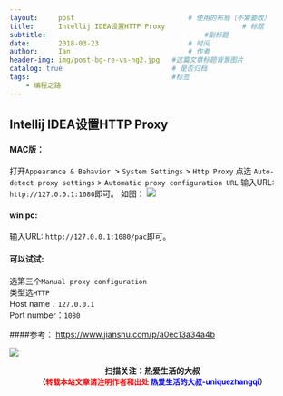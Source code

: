 ```yaml
---
layout:     post             				# 使用的布局（不需要改）
title:      Intellij IDEA设置HTTP Proxy          			# 标题 
subtitle:    					  				#副标题
date:       2018-03-23  					# 时间
author:     Ian                  			# 作者
header-img: img/post-bg-re-vs-ng2.jpg	#这篇文章标题背景图片
catalog: true                        	# 是否归档
tags:                              		#标签
    - 编程之路
---
```


## Intellij IDEA设置HTTP Proxy
#### MAC版：
打开`Appearance & Behavior `> `System Settings` > `Http Proxy`
点选 `Auto-detect proxy settings` > `Automatic proxy configuration URL`
输入URL: `http://127.0.0.1:1080`即可。
如图：
![](https://ws1.sinaimg.cn/large/006tKfTcgy1fpm38fsnjcj31kw0zpdhc.jpg)

#### win pc:
输入URL: `http://127.0.0.1:1080/pac`即可。


#### 可以试试:
选第三个`Manual proxy configuration`<br>
类型选`HTTP`<br>
Host name：`127.0.0.1`<br>
Port number：`1080`

####参考：
<https://www.jianshu.com/p/a0ec13a34a4b>



![](https://ws3.sinaimg.cn/large/006tKfTcgy1fqj5aochgoj309k09kmwz.jpg)
<b><center>扫描关注：热爱生活的大叔</center>
<b><center><font size="2">（<font size="2" color="#FF0000">转载本站文章请注明作者和出处</font> <font size="2" color="#0000FF">热爱生活的大叔-uniquezhangqi</font><font size="2">）</font>
